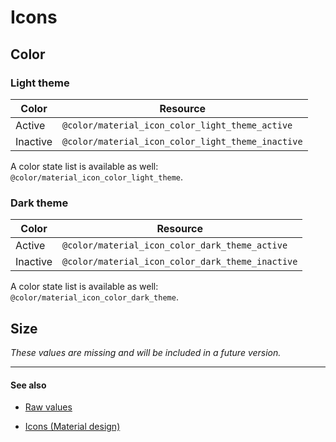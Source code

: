# Icons

## Color

### Light theme

| Color  | Resource |
| ------ | -------- |
| Active   | `@color/material_icon_color_light_theme_active`   |
| Inactive | `@color/material_icon_color_light_theme_inactive` |

A color state list is available as well: `@color/material_icon_color_light_theme`.

### Dark theme

| Color  | Resource |
| ------ | -------- |
| Active   | `@color/material_icon_color_dark_theme_active`   |
| Inactive | `@color/material_icon_color_dark_theme_inactive` |

A color state list is available as well: `@color/material_icon_color_dark_theme`.


## Size

*These values are missing and will be included in a future version.*

---

#### See also

- [Raw values](https://github.com/AoDevBlue/MaterialValues/blob/master/material-values/src/main/res-style/values/icons.xml)

- [Icons (Material design)](https://material.google.com/style/icons.html)


